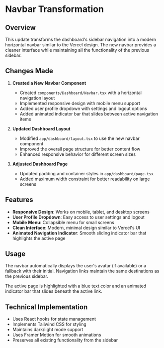 # Navbar Transformation

## Overview
This update transforms the dashboard's sidebar navigation into a modern horizontal navbar similar to the Vercel design. The new navbar provides a cleaner interface while maintaining all the functionality of the previous sidebar.

## Changes Made

1. **Created a New Navbar Component**
   - Created `components/Dashboard/Navbar.tsx` with a horizontal navigation layout
   - Implemented responsive design with mobile menu support
   - Added user profile dropdown with settings and logout options
   - Added animated indicator bar that slides between active navigation items

2. **Updated Dashboard Layout**
   - Modified `app/dashboard/layout.tsx` to use the new navbar component
   - Improved the overall page structure for better content flow
   - Enhanced responsive behavior for different screen sizes

3. **Adjusted Dashboard Page**
   - Updated padding and container styles in `app/dashboard/page.tsx`
   - Added maximum width constraint for better readability on large screens

## Features

- **Responsive Design**: Works on mobile, tablet, and desktop screens
- **User Profile Dropdown**: Easy access to user settings and logout
- **Mobile Menu**: Collapsible menu for small screens
- **Clean Interface**: Modern, minimal design similar to Vercel's UI
- **Animated Navigation Indicator**: Smooth sliding indicator bar that highlights the active page

## Usage

The navbar automatically displays the user's avatar (if available) or a fallback with their initial. Navigation links maintain the same destinations as the previous sidebar.

The active page is highlighted with a blue text color and an animated indicator bar that slides beneath the active link.

## Technical Implementation

- Uses React hooks for state management
- Implements Tailwind CSS for styling
- Maintains dark/light mode support
- Uses Framer Motion for smooth animations
- Preserves all existing functionality from the sidebar 
